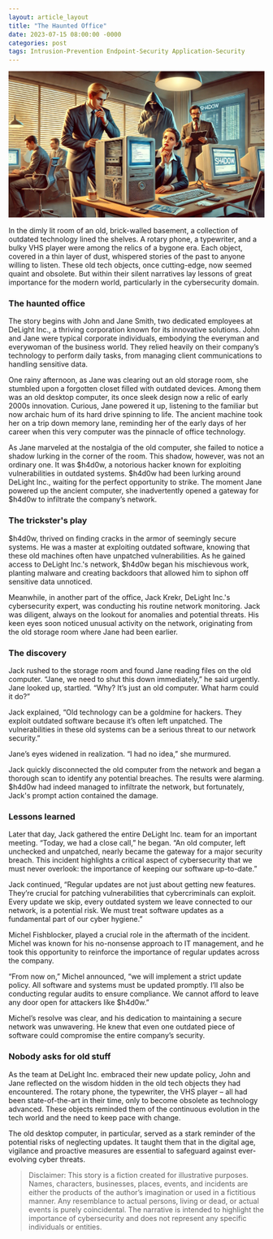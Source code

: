 ```yaml
---
layout: article_layout
title: "The Haunted Office"
date: 2023-07-15 08:00:00 -0000
categories: post
tags: Intrusion-Prevention Endpoint-Security Application-Security
---
```

![Illustrated by our virtual artist, Jane Smith and Jack Krekr examining the old computer, the shadowy hacker $h4d0w lurking in the background.](/assets/images/articles/infosec/security-tips-regular-updates.webp)


In the dimly lit room of an old, brick-walled basement, a collection of outdated technology lined the shelves. A rotary phone, a typewriter, and a bulky VHS player were among the relics of a bygone era. Each object, covered in a thin layer of dust, whispered stories of the past to anyone willing to listen. These old tech objects, once cutting-edge, now seemed quaint and obsolete. But within their silent narratives lay lessons of great importance for the modern world, particularly in the cybersecurity domain.<!--more-->

### The haunted office

The story begins with John and Jane Smith, two dedicated employees at DeLight Inc., a thriving corporation known for its innovative solutions. John and Jane were typical corporate individuals, embodying the everyman and everywoman of the business world. They relied heavily on their company’s technology to perform daily tasks, from managing client communications to handling sensitive data.

One rainy afternoon, as Jane was clearing out an old storage room, she stumbled upon a forgotten closet filled with outdated devices. Among them was an old desktop computer, its once sleek design now a relic of early 2000s innovation. Curious, Jane powered it up, listening to the familiar but now archaic hum of its hard drive spinning to life. The ancient machine took her on a trip down memory lane, reminding her of the early days of her career when this very computer was the pinnacle of office technology.

As Jane marveled at the nostalgia of the old computer, she failed to notice a shadow lurking in the corner of the room. This shadow, however, was not an ordinary one. It was $h4d0w, a notorious hacker known for exploiting vulnerabilities in outdated systems. $h4d0w had been lurking around DeLight Inc., waiting for the perfect opportunity to strike. The moment Jane powered up the ancient computer, she inadvertently opened a gateway for $h4d0w to infiltrate the company’s network.

### The trickster's play

$h4d0w, thrived on finding cracks in the armor of seemingly secure systems. He was a master at exploiting outdated software, knowing that these old machines often have unpatched vulnerabilities. As he gained access to DeLight Inc.'s network, $h4d0w began his mischievous work, planting malware and creating backdoors that allowed him to siphon off sensitive data unnoticed.

Meanwhile, in another part of the office, Jack Krekr, DeLight Inc.'s cybersecurity expert, was conducting his routine network monitoring. Jack was diligent, always on the lookout for anomalies and potential threats. His keen eyes soon noticed unusual activity on the network, originating from the old storage room where Jane had been earlier.

### The discovery

Jack rushed to the storage room and found Jane reading files on the old computer. “Jane, we need to shut this down immediately,” he said urgently. Jane looked up, startled. “Why? It’s just an old computer. What harm could it do?”

Jack explained, “Old technology can be a goldmine for hackers. They exploit outdated software because it’s often left unpatched. The vulnerabilities in these old systems can be a serious threat to our network security.”

Jane’s eyes widened in realization. “I had no idea,” she murmured.

Jack quickly disconnected the old computer from the network and began a thorough scan to identify any potential breaches. The results were alarming. $h4d0w had indeed managed to infiltrate the network, but fortunately, Jack's prompt action contained the damage.

### Lessons learned

Later that day, Jack gathered the entire DeLight Inc. team for an important meeting. “Today, we had a close call,” he began. “An old computer, left unchecked and unpatched, nearly became the gateway for a major security breach. This incident highlights a critical aspect of cybersecurity that we must never overlook: the importance of keeping our software up-to-date.”

Jack continued, “Regular updates are not just about getting new features. They’re crucial for patching vulnerabilities that cybercriminals can exploit. Every update we skip, every outdated system we leave connected to our network, is a potential risk. We must treat software updates as a fundamental part of our cyber hygiene.”

Michel Fishblocker, played a crucial role in the aftermath of the incident. Michel was known for his no-nonsense approach to IT management, and he took this opportunity to reinforce the importance of regular updates across the company.

“From now on,” Michel announced, “we will implement a strict update policy. All software and systems must be updated promptly. I’ll also be conducting regular audits to ensure compliance. We cannot afford to leave any door open for attackers like $h4d0w.”

Michel’s resolve was clear, and his dedication to maintaining a secure network was unwavering. He knew that even one outdated piece of software could compromise the entire company’s security.

### Nobody asks for old stuff

As the team at DeLight Inc. embraced their new update policy, John and Jane reflected on the wisdom hidden in the old tech objects they had encountered. The rotary phone, the typewriter, the VHS player – all had been state-of-the-art in their time, only to become obsolete as technology advanced. These objects reminded them of the continuous evolution in the tech world and the need to keep pace with change.

The old desktop computer, in particular, served as a stark reminder of the potential risks of neglecting updates. It taught them that in the digital age, vigilance and proactive measures are essential to safeguard against ever-evolving cyber threats.

>Disclaimer: This story is a fiction created for illustrative purposes. Names, characters, businesses, places, events, and incidents are either the products of the author’s imagination or used in a fictitious manner. Any resemblance to actual persons, living or dead, or actual events is purely coincidental. The narrative is intended to highlight the importance of cybersecurity and does not represent any specific individuals or entities.